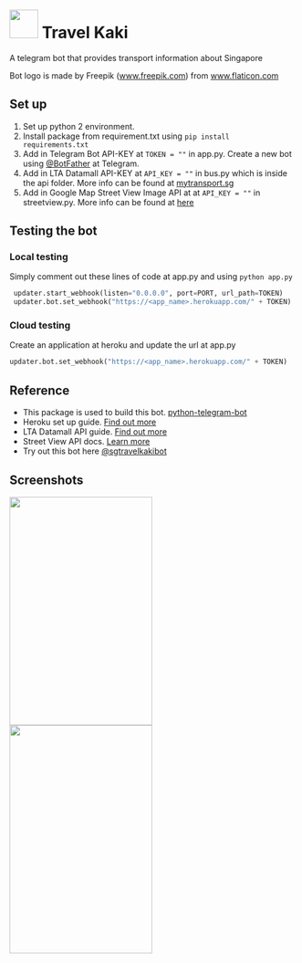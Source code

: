 # <img src="https://thumb.ibb.co/mO2isR/sgtravelkaki.png" width=50 /> Travel Kaki

A telegram bot that provides transport information about Singapore

Bot logo is made by Freepik (www.freepik.com) from www.flaticon.com

## Set up
1. Set up python 2 environment. 
2. Install package from requirement.txt using `pip install requirements.txt`
2. Add in Telegram Bot API-KEY at `TOKEN = ""` in app.py. Create a new bot using [@BotFather](https://telegram.me/botfather) at Telegram. 
3. Add in LTA Datamall API-KEY at `API_KEY = ""` in bus.py which is inside the api folder. More info can be found at [mytransport.sg](https://www.mytransport.sg/content/mytransport/home/dataMall.html?myRad=3)
4. Add in Google Map Street View Image API at at `API_KEY = ""` in streetview.py. More info can be found at [here](https://developers.google.com/maps/documentation/streetview/intro)


## Testing the bot
### Local testing
Simply comment out these lines of code at app.py and using `python app.py`
```python
 updater.start_webhook(listen="0.0.0.0", port=PORT, url_path=TOKEN)
 updater.bot.set_webhook("https://<app_name>.herokuapp.com/" + TOKEN)
```

### Cloud testing
Create an application at heroku and update the url at app.py
```python
updater.bot.set_webhook("https://<app_name>.herokuapp.com/" + TOKEN)
```

## Reference
- This package is used to build this bot. [python-telegram-bot](https://github.com/python-telegram-bot/python-telegram-bot)
- Heroku set up guide. [Find out more](https://devcenter.heroku.com/articles/getting-started-with-nodejs#introduction)
- LTA Datamall API guide. [Find out more](https://www.mytransport.sg/content/dam/mytransport/DataMall_StaticData/LTA_DataMall_API_User_Guide.pdf)
- Street View API docs. [Learn more](https://developers.google.com/maps/documentation/streetview/intro)
- Try out this bot here [@sgtravelkakibot](https://telegram.me/sgtravelkakibot)

## Screenshots
<img src="https://raw.githubusercontent.com/luazhizhan/sgtravelkaki/master/screenshots/travelkakibot-example.png" width=250 height=400 align="left">
<img src="https://raw.githubusercontent.com/luazhizhan/sgtravelkaki/master/screenshots/travelkakibot-example2.png" width=250 height=400 align="left">


